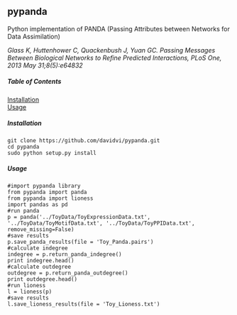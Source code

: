 ## pypanda
Python implementation of PANDA (Passing Attributes between Networks for Data Assimilation)  
  
_Glass K, Huttenhower C, Quackenbush J, Yuan GC. Passing Messages Between Biological Networks to Refine Predicted Interactions, PLoS One, 2013 May 31;8(5):e64832_

##### Table of Contents
[Installation](#installation)  
[Usage](#usage)  

##### Installation

```no-highlight
git clone https://github.com/davidvi/pypanda.git
cd pypanda
sudo python setup.py install
```

##### Usage
```no-highlight
#import pypanda library 
from pypanda import panda
from pypanda import lioness
import pandas as pd
#run panda
p = panda('../ToyData/ToyExpressionData.txt', '../ToyData/ToyMotifData.txt', '../ToyData/ToyPPIData.txt', remove_missing=False)
#save results
p.save_panda_results(file = 'Toy_Panda.pairs')
#calculate indegree
indegree = p.return_panda_indegree()
print indegree.head()
#calculate outdegree
outdegree = p.return_panda_outdegree()
print outdegree.head()
#run lioness
l = lioness(p)
#save results
l.save_lioness_results(file = 'Toy_Lioness.txt')
```
